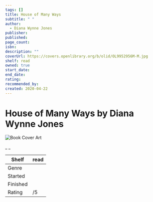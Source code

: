 ```yaml
---
tags: []
title: House of Many Ways
subtitle: " "
author:
  - Diana Wynne Jones
publisher: 
published: 
page_count: 
isbn: 
description: ""
coverUrl: https://covers.openlibrary.org/b/olid/OL9952956M-M.jpg
shelf: read
owned: true
start_date: 
end_date: 
rating: 
recommended_by: 
created: 2020-04-22
---
```


# House of Many Ways by Diana Wynne Jones

![Book Cover Art](https://covers.openlibrary.org/b/olid/OL9952956M-M.jpg)

_ _

| Shelf | read |
| --- | --- |
| Genre |  |
| Started |  |
| Finished |  |
| Rating | /5 |

